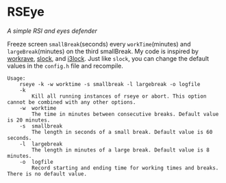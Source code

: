 # RSEye
*A simple RSI and eyes defender*

Freeze screen `smallBreak`(seconds) every `workTime`(minutes) and `largeBreak`(minutes) on the third smallBreak. My code is inspired by [workrave](http://www.workrave.org/), [slock](http://tools.suckless.org/slock/), and [i3lock](https://i3wm.org/i3lock/). Just like `slock`, you can change the default values in the `config.h` file and recompile.

    Usage:
        rseye -k -w worktime -s smallbreak -l largebreak -o logfile
        -k    
            Kill all running instances of rseye or abort. This option cannot be combined with any other options.
        -w  worktime
            The time in minutes between consecutive breaks. Default value is 20 minutes.
        -s  smallbreak
            The length in seconds of a small break. Default value is 60 seconds.
        -l  largebreak
            The length in minutes of a large break. Default value is 8 minutes.
        -o  logfile
            Record starting and ending time for working times and breaks. There is no default value.
